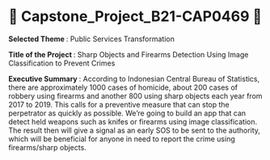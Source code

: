 # :rocket: Capstone_Project_B21-CAP0469 :rocket:

<b>Selected Theme </b>: Public Services Transformation

<b>Title of the Project </b>: Sharp Objects and Firearms Detection Using Image Classification to Prevent
Crimes

<b>Executive Summary </b>:
According to Indonesian Central Bureau of Statistics, there are approximately 1000 cases of
homicide, about 200 cases of robbery using firearms and another 800 using sharp objects each
year from 2017 to 2019. This calls for a preventive measure that can stop the perpetrator as
quickly as possible. We’re going to build an app that can detect held weapons such as knifes or
firearms using image classification. The result then will give a signal as an early SOS to be sent
to the authority, which will be beneficial for anyone in need to report the crime using firearms/sharp
objects.
